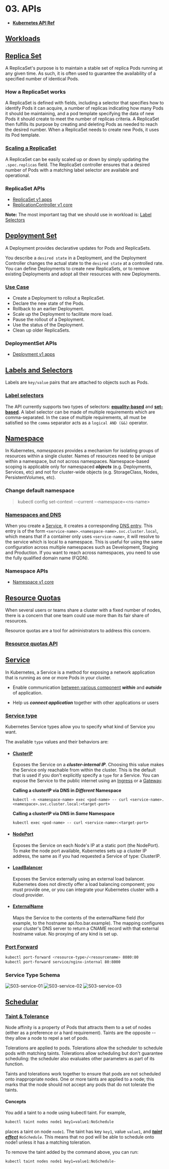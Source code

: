 # 03. APIs

- [**Kubernetes API Ref**](https://kubernetes.io/docs/reference/generated/kubernetes-api/v1.27/)

## [Workloads](https://kubernetes.io/docs/concepts/workloads/)

## [Replica Set](https://kubernetes.io/docs/concepts/workloads/controllers/replicaset/)

A ReplicaSet's purpose is to maintain a stable set of replica Pods running at any given time. As such, it is often used to guarantee the availability of a specified number of identical Pods.

### How a ReplicaSet works

A ReplicaSet is defined with fields, including a selector that specifies how to identify Pods it can acquire, a number of replicas indicating how many Pods it should be maintaining, and a pod template specifying the data of new Pods it should create to meet the number of replicas criteria. A ReplicaSet then fulfills its purpose by creating and deleting Pods as needed to reach the desired number. When a ReplicaSet needs to create new Pods, it uses its Pod template.

### [Scaling a ReplicaSet](https://kubernetes.io/docs/concepts/workloads/controllers/replicaset/#scaling-a-replicaset)

A ReplicaSet can be easily scaled up or down by simply updating the `.spec.replicas` field. The ReplicaSet controller ensures that a desired number of Pods with a matching label selector are available and operational.

### ReplicaSet APIs

- [ReplicaSet v1 apps](https://kubernetes.io/docs/reference/generated/kubernetes-api/v1.27/#replicaset-v1-apps)
- [ReplicationController v1 core](https://kubernetes.io/docs/reference/generated/kubernetes-api/v1.27/#replicationcontroller-v1-core)

**Note:** The most important tag that we should use in workload is: [Label Selectors](https://kubernetes.io/docs/concepts/overview/working-with-objects/labels/#label-selectors)

## [Deployment Set](https://kubernetes.io/docs/concepts/workloads/controllers/deployment/)

A Deployment provides declarative updates for Pods and ReplicaSets.

You describe a `desired state` in a Deployment, and the Deployment Controller changes the actual state to the `desired state` at a controlled rate. You can define Deployments to create new ReplicaSets, or to remove existing Deployments and adopt all their resources with new Deployments.

### [Use Case](https://kubernetes.io/docs/concepts/workloads/controllers/deployment/#use-case)

- Create a Deployment to rollout a ReplicaSet.
- Declare the new state of the Pods.
- Rollback to an earlier Deployment.
- Scale up the Deployment to facilitate more load.
- Pause the rollout of a Deployment.
- Use the status of the Deployment.
- Clean up older ReplicaSets.

### DeploymentSet APIs

- [Deployment v1 apps](https://kubernetes.io/docs/reference/generated/kubernetes-api/v1.27/#deployment-v1-apps)

## [Labels and Selectors](https://kubernetes.io/docs/concepts/overview/working-with-objects/labels/)

Labels are `key/value` pairs that are attached to objects such as Pods.

### [Label selectors](https://kubernetes.io/docs/concepts/overview/working-with-objects/labels/#label-selectors)

The API currently supports two types of selectors: [**equality-based**](https://kubernetes.io/docs/concepts/overview/working-with-objects/labels/#equality-based-requirement) and [**set-based**](https://kubernetes.io/docs/concepts/overview/working-with-objects/labels/#set-based-requirement). A label selector can be made of multiple requirements which are comma-separated. In the case of multiple requirements, all must be satisfied so the `comma` separator acts as a `logical AND (&&)` operator.

## [Namespace](https://kubernetes.io/docs/concepts/overview/working-with-objects/namespaces/)

In Kubernetes, _namespaces_ provides a mechanism for isolating groups of resources within a single cluster. Names of resources need to be unique within a namespace, but not across namespaces. Namespace-based scoping is applicable only for namespaced **_objects_** (e.g. Deployments, Services, etc) and not for cluster-wide objects (e.g. StorageClass, Nodes, PersistentVolumes, etc).

### Change default namespace

> kubectl config set-context --current --namespace=\<ns-name\>

### [Namespaces and DNS](https://kubernetes.io/docs/concepts/overview/working-with-objects/namespaces/#namespaces-and-dns)

When you create a [Service](https://kubernetes.io/docs/concepts/services-networking/service/), it creates a corresponding [DNS entry](https://kubernetes.io/docs/concepts/services-networking/dns-pod-service/). This entry is of the form `<service-name>.<namespace-name>.svc.cluster.local`, which means that if a container only uses `<service-name>`, it will resolve to the service which is local to a namespace. This is useful for using the same configuration across multiple namespaces such as Development, Staging and Production. If you want to reach across namespaces, you need to use the fully qualified domain name (FQDN).

### Namespace APIs

- [Namespace v1 core](https://kubernetes.io/docs/reference/generated/kubernetes-api/v1.27/#namespace-v1-core)

## [Resource Quotas](https://kubernetes.io/docs/concepts/policy/resource-quotas/)

When several users or teams share a cluster with a fixed number of nodes, there is a concern that one team could use more than its fair share of resources.

Resource quotas are a tool for administrators to address this concern.

### [Resource quotas API](https://kubernetes.io/docs/reference/generated/kubernetes-api/v1.27/#resourcequota-v1-core)

## [Service](https://kubernetes.io/docs/concepts/services-networking/service/)

In Kubernetes, a Service is a method for exposing a network application that is running as one or more Pods in your cluster.

- Enable communication <ins>between various component</ins> **_within_** and **_outside_** of application.

- Help us **_connect application_** together with other applications or users

### [Service type](https://kubernetes.io/docs/concepts/services-networking/service/#publishing-services-service-types)

Kubernetes Service types allow you to specify what kind of Service you want.

The available `type` values and their behaviors are:

- #### [ClusterIP](https://kubernetes.io/docs/concepts/services-networking/service/#type-clusterip)

  Exposes the Service on a **_cluster-internal IP_**. Choosing this value makes the Service only reachable from within the cluster. This is the default that is used if you don't explicitly specify a `type` for a Service. You can expose the Service to the public internet using an [Ingress](https://kubernetes.io/docs/concepts/services-networking/ingress/) or a [Gateway](https://gateway-api.sigs.k8s.io/).

  **Calling a clusterIP via DNS in _Different_ Namespace**

  ```shell
  kubectl -n <namespace-name> exec <pod-name> -- curl <service-name>.<namespace>.svc.cluster.local:<target-port>
  ```

  **Calling a clusterIP via DNS in _Same_ Namespace**

  ```shell
  kubectl exec <pod-name> -- curl <service-name>:<target-port>
  ```

- #### [NodePort](https://kubernetes.io/docs/concepts/services-networking/service/#type-nodeport)

  Exposes the Service on each Node's IP at a static port (the NodePort). To make the node port available, Kubernetes sets up a cluster IP address, the same as if you had requested a Service of type: ClusterIP.

- #### [LoadBalancer](https://kubernetes.io/docs/concepts/services-networking/service/#loadbalancer)

  Exposes the Service externally using an external load balancer. Kubernetes does not directly offer a load balancing component; you must provide one, or you can integrate your Kubernetes cluster with a cloud provider.

- #### [ExternalName](https://kubernetes.io/docs/concepts/services-networking/service/#externalname)

  Maps the Service to the contents of the externalName field (for example, to the hostname api.foo.bar.example). The mapping configures your cluster's DNS server to return a CNAME record with that external hostname value. No proxying of any kind is set up.

### [Port Forward](https://kubernetes.io/docs/tasks/access-application-cluster/port-forward-access-application-cluster/#forward-a-local-port-to-a-port-on-the-pod)

```bash
kubectl port-forward <resource-type>/<resourcename> 8080:80
kubectl port-forward service/nginx-internal 80:8000
```

### Service Type Schema

![S03-service-01](../../../assets/kuber/babaei/S03-service-01.png)
![S03-service-02](../../../assets/kuber/babaei/S03-service-02.jpg)
![S03-service-03](../../../assets/kuber/babaei/S03-service-03.png)

## [Schedular](https://kubernetes.io/docs/concepts/scheduling-eviction/kube-scheduler/)

### [Taint & Tolerance](https://kubernetes.io/docs/concepts/scheduling-eviction/taint-and-toleration/)

Node affinity is a property of Pods that attracts them to a set of nodes (either as a preference or a hard requirement). Taints are the opposite -- they allow a node to repel a set of pods.

Tolerations are applied to pods. Tolerations allow the scheduler to schedule pods with matching taints. Tolerations allow scheduling but don't guarantee scheduling: the scheduler also evaluates other parameters as part of its function.

Taints and tolerations work together to ensure that pods are not scheduled onto inappropriate nodes. One or more taints are applied to a node; this marks that the node should not accept any pods that do not tolerate the taints.

#### Concepts

You add a taint to a node using kubectl taint. For example,

```bash
kubectl taint nodes node1 key1=value1:NoSchedule
```

places a taint on node `node1`. The taint has key `key1`, value `value1`, and [_**taint effect**_](https://kubernetes.io/docs/concepts/scheduling-eviction/taint-and-toleration/#taint-based-evictions) _`NoSchedule`_. This means that no pod will be able to schedule onto node1 unless it has a matching toleration.

To remove the taint added by the command above, you can run:

```bash
kubectl taint nodes node1 key1=value1:NoSchedule-
```
